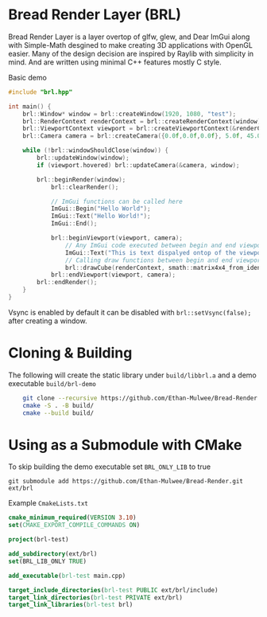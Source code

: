 # Bread Render Layer (BRL)

Bread Render Layer is a layer overtop of glfw, glew, and Dear ImGui along with Simple-Math desgined to make creating 3D applications with OpenGL easier. Many of the design decision are inspired by Raylib with simplicity in mind. And are written using minimal C++ features mostly C style.

Basic demo
```cpp
#include "brl.hpp"

int main() {
    brl::Window* window = brl::createWindow(1920, 1080, "test");
    brl::RenderContext renderContext = brl::createRenderContext(window);
    brl::ViewportContext viewport = brl::createViewportContext(&renderContext, 1920, 1080, "viewport");
    brl::Camera camera = brl::createCamera({0.0f,0.0f,0.0f}, 5.0f, 45.0f, 0.1f, 100.0f, -M_PI/4.0f, M_PI/4.0f);

    while (!brl::windowShouldClose(window)) {
        brl::updateWindow(window);
        if (viewport.hovered) brl::updateCamera(&camera, window);

        brl::beginRender(window);
            brl::clearRender();

            // ImGui functions can be called here
            ImGui::Begin("Hello World");
            ImGui::Text("Hello World!");
            ImGui::End();

            brl::beginViewport(viewport, camera);
                // Any ImGui code executed between begin and end viewport appears in the viewport
                ImGui::Text("This is text dispalyed ontop of the viewport!");
                // Calling draw functions between begin and end viewport draws to that viewport
                brl::drawCube(renderContext, smath::matrix4x4_from_identity());
            brl::endViewport(viewport, camera);
        brl::endRender();
    }
}
```

Vsync is enabled by default it can be disabled with `brl::setVsync(false);` after creating a window.

# Cloning & Building

The following will create the static library under `build/libbrl.a` and a demo executable `build/brl-demo`
```bash
    git clone --recursive https://github.com/Ethan-Mulwee/Bread-Render.git && cd Bread-Render/
    cmake -S . -B build/
    cmake --build build/
```

# Using as a Submodule with CMake
To skip building the demo executable set `BRL_ONLY_LIB` to true

`git submodule add https://github.com/Ethan-Mulwee/Bread-Render.git ext/brl`

Example `CmakeLists.txt`
```cmake
cmake_minimum_required(VERSION 3.10)
set(CMAKE_EXPORT_COMPILE_COMMANDS ON)

project(brl-test)

add_subdirectory(ext/brl)
set(BRL_LIB_ONLY TRUE)

add_executable(brl-test main.cpp)

target_include_directories(brl-test PUBLIC ext/brl/include)
target_link_directories(brl-test PRIVATE ext/brl)
target_link_libraries(brl-test brl)
```